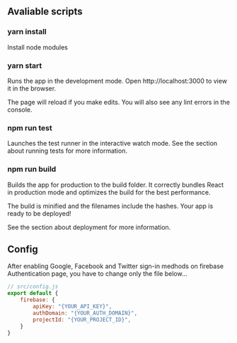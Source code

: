 ## Avaliable scripts 

### yarn install

Install node modules

### yarn start

Runs the app in the development mode.
Open http://localhost:3000 to view it in the browser.

The page will reload if you make edits.
You will also see any lint errors in the console.

### npm run test
Launches the test runner in the interactive watch mode.
See the section about running tests for more information.

### npm run build
Builds the app for production to the build folder.
It correctly bundles React in production mode and optimizes the build for the best performance.

The build is minified and the filenames include the hashes.
Your app is ready to be deployed!

See the section about deployment for more information.


## Config
After enabling Google, Facebook and Twitter sign-in medhods on firebase Authentication page,  you have to change only the file below... 

```js 
// src/config.js
export default {
    firebase: {
        apiKey: "{YOUR_API_KEY}",
        authDomain: "{YOUR_AUTH_DOMAIN}",
        projectId: "{YOUR_PROJECT_ID}",
    }
}
```
